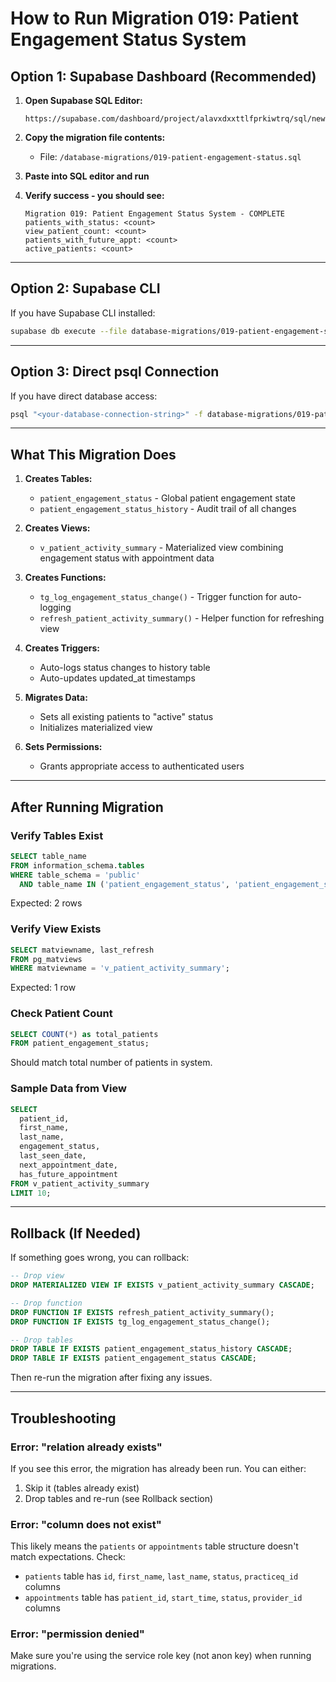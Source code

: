 # How to Run Migration 019: Patient Engagement Status System

## Option 1: Supabase Dashboard (Recommended)

1. **Open Supabase SQL Editor:**
   ```
   https://supabase.com/dashboard/project/alavxdxxttlfprkiwtrq/sql/new
   ```

2. **Copy the migration file contents:**
   - File: `/database-migrations/019-patient-engagement-status.sql`

3. **Paste into SQL editor and run**

4. **Verify success - you should see:**
   ```
   Migration 019: Patient Engagement Status System - COMPLETE
   patients_with_status: <count>
   view_patient_count: <count>
   patients_with_future_appt: <count>
   active_patients: <count>
   ```

---

## Option 2: Supabase CLI

If you have Supabase CLI installed:

```bash
supabase db execute --file database-migrations/019-patient-engagement-status.sql
```

---

## Option 3: Direct psql Connection

If you have direct database access:

```bash
psql "<your-database-connection-string>" -f database-migrations/019-patient-engagement-status.sql
```

---

## What This Migration Does

1. **Creates Tables:**
   - `patient_engagement_status` - Global patient engagement state
   - `patient_engagement_status_history` - Audit trail of all changes

2. **Creates Views:**
   - `v_patient_activity_summary` - Materialized view combining engagement status with appointment data

3. **Creates Functions:**
   - `tg_log_engagement_status_change()` - Trigger function for auto-logging
   - `refresh_patient_activity_summary()` - Helper function for refreshing view

4. **Creates Triggers:**
   - Auto-logs status changes to history table
   - Auto-updates updated_at timestamps

5. **Migrates Data:**
   - Sets all existing patients to "active" status
   - Initializes materialized view

6. **Sets Permissions:**
   - Grants appropriate access to authenticated users

---

## After Running Migration

### Verify Tables Exist

```sql
SELECT table_name
FROM information_schema.tables
WHERE table_schema = 'public'
  AND table_name IN ('patient_engagement_status', 'patient_engagement_status_history');
```

Expected: 2 rows

### Verify View Exists

```sql
SELECT matviewname, last_refresh
FROM pg_matviews
WHERE matviewname = 'v_patient_activity_summary';
```

Expected: 1 row

### Check Patient Count

```sql
SELECT COUNT(*) as total_patients
FROM patient_engagement_status;
```

Should match total number of patients in system.

### Sample Data from View

```sql
SELECT
  patient_id,
  first_name,
  last_name,
  engagement_status,
  last_seen_date,
  next_appointment_date,
  has_future_appointment
FROM v_patient_activity_summary
LIMIT 10;
```

---

## Rollback (If Needed)

If something goes wrong, you can rollback:

```sql
-- Drop view
DROP MATERIALIZED VIEW IF EXISTS v_patient_activity_summary CASCADE;

-- Drop function
DROP FUNCTION IF EXISTS refresh_patient_activity_summary();
DROP FUNCTION IF EXISTS tg_log_engagement_status_change();

-- Drop tables
DROP TABLE IF EXISTS patient_engagement_status_history CASCADE;
DROP TABLE IF EXISTS patient_engagement_status CASCADE;
```

Then re-run the migration after fixing any issues.

---

## Troubleshooting

### Error: "relation already exists"

If you see this error, the migration has already been run. You can either:
1. Skip it (tables already exist)
2. Drop tables and re-run (see Rollback section)

### Error: "column does not exist"

This likely means the `patients` or `appointments` table structure doesn't match expectations. Check:
- `patients` table has `id`, `first_name`, `last_name`, `status`, `practiceq_id` columns
- `appointments` table has `patient_id`, `start_time`, `status`, `provider_id` columns

### Error: "permission denied"

Make sure you're using the service role key (not anon key) when running migrations.
